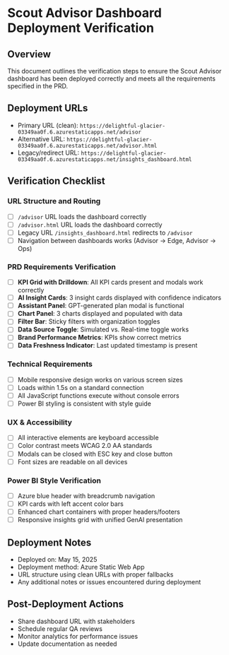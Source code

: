# Scout Advisor Dashboard Deployment Verification

## Overview
This document outlines the verification steps to ensure the Scout Advisor dashboard has been deployed correctly and meets all the requirements specified in the PRD.

## Deployment URLs
- Primary URL (clean): `https://delightful-glacier-03349aa0f.6.azurestaticapps.net/advisor`
- Alternative URL: `https://delightful-glacier-03349aa0f.6.azurestaticapps.net/advisor.html`
- Legacy/redirect URL: `https://delightful-glacier-03349aa0f.6.azurestaticapps.net/insights_dashboard.html`

## Verification Checklist

### URL Structure and Routing
- [ ] `/advisor` URL loads the dashboard correctly
- [ ] `/advisor.html` URL loads the dashboard correctly
- [ ] Legacy URL `/insights_dashboard.html` redirects to `/advisor`
- [ ] Navigation between dashboards works (Advisor → Edge, Advisor → Ops)

### PRD Requirements Verification
- [ ] **KPI Grid with Drilldown**: All KPI cards present and modals work correctly
- [ ] **AI Insight Cards**: 3 insight cards displayed with confidence indicators
- [ ] **Assistant Panel**: GPT-generated plan modal is functional
- [ ] **Chart Panel**: 3 charts displayed and populated with data
- [ ] **Filter Bar**: Sticky filters with organization toggles
- [ ] **Data Source Toggle**: Simulated vs. Real-time toggle works
- [ ] **Brand Performance Metrics**: KPIs show correct metrics
- [ ] **Data Freshness Indicator**: Last updated timestamp is present

### Technical Requirements
- [ ] Mobile responsive design works on various screen sizes
- [ ] Loads within 1.5s on a standard connection
- [ ] All JavaScript functions execute without console errors
- [ ] Power BI styling is consistent with style guide

### UX & Accessibility
- [ ] All interactive elements are keyboard accessible
- [ ] Color contrast meets WCAG 2.0 AA standards
- [ ] Modals can be closed with ESC key and close button
- [ ] Font sizes are readable on all devices

### Power BI Style Verification
- [ ] Azure blue header with breadcrumb navigation
- [ ] KPI cards with left accent color bars
- [ ] Enhanced chart containers with proper headers/footers
- [ ] Responsive insights grid with unified GenAI presentation

## Deployment Notes
- Deployed on: May 15, 2025
- Deployment method: Azure Static Web App
- URL structure using clean URLs with proper fallbacks
- Any additional notes or issues encountered during deployment

## Post-Deployment Actions
- Share dashboard URL with stakeholders
- Schedule regular QA reviews
- Monitor analytics for performance issues
- Update documentation as needed